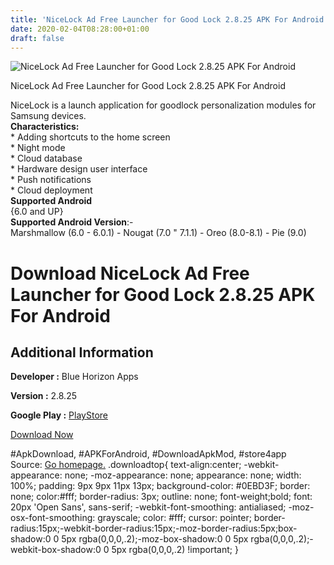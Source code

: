 ```yaml
---
title: 'NiceLock Ad Free Launcher for Good Lock 2.8.25 APK For Android'
date: 2020-02-04T08:28:00+01:00
draft: false
---
```


![NiceLock Ad Free Launcher for Good Lock 2.8.25 APK For Android](https://i2.wp.com/apkhome.net/wp-content/uploads/2020/02/NiceLock-Ad-Free-Launcher-for-Good-Lock-2.8.25.png "NiceLock Ad Free Launcher for Good Lock 2.8.25 APK For Android")

  

NiceLock Ad Free Launcher for Good Lock 2.8.25 APK For Android

NiceLock is a launch application for goodlock personalization modules for Samsung devices.  
**Characteristics:**  
\* Adding shortcuts to the home screen  
\* Night mode  
\* Cloud database  
\* Hardware design user interface  
\* Push notifications  
\* Cloud deployment  
**Supported Android**  
{6.0 and UP}  
**Supported Android Version**:-  
Marshmallow (6.0 - 6.0.1) - Nougat (7.0 " 7.1.1) - Oreo (8.0-8.1) - Pie (9.0)

Download NiceLock Ad Free Launcher for Good Lock 2.8.25 APK For Android
=======================================================================

Additional Information
----------------------

**Developer :** Blue Horizon Apps

**Version :** 2.8.25

**Google Play :** [PlayStore](https://play.google.com/store/apps/details?id=com.bluehorizonapps.nicelock3Paid&hl=en)

  

[Download Now](https://store4app.co/post/nicelock-ad-free-launcher-for-good-lock-2-8-25-apk-for-android_1580800989)

  
#ApkDownload, #APKForAndroid, #DownloadApkMod, #store4app  
Source: [Go homepage.](https://store4app.co/post/nicelock-ad-free-launcher-for-good-lock-2-8-25-apk-for-android_1580800989) .downloadtop{ text-align:center; -webkit-appearance: none; -moz-appearance: none; appearance: none; width: 100%; padding: 9px 9px 11px 13px; background-color: #0EBD3F; border: none; color:#fff; border-radius: 3px; outline: none; font-weight;bold; font: 20px 'Open Sans', sans-serif; -webkit-font-smoothing: antialiased; -moz-osx-font-smoothing: grayscale; color: #fff; cursor: pointer; border-radius:15px;-webkit-border-radius:15px;-moz-border-radius:5px;box-shadow:0 0 5px rgba(0,0,0,.2);-moz-box-shadow:0 0 5px rgba(0,0,0,.2);-webkit-box-shadow:0 0 5px rgba(0,0,0,.2) !important; }
